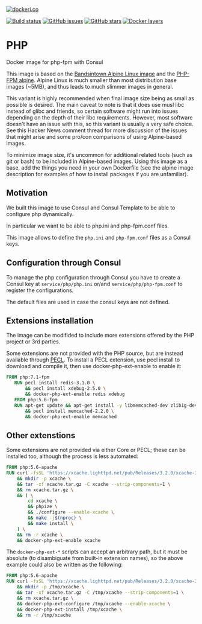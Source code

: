 [![dockeri.co](http://dockeri.co/image/bandsintown/docker-php)](https://hub.docker.com/r/bandsintown/docker-php/)

[![Build status](https://badge.buildkite.com/aa01d972592c1c0ca35be92671f04142dd8a7294b0f7f78ad3.svg)](https://buildkite.com/bandsintown/docker-php)
[![GitHub issues](https://img.shields.io/github/issues/bandsintown/docker-php.svg "GitHub issues")](https://github.com/bandsintown/docker-php)
[![GitHub stars](https://img.shields.io/github/stars/bandsintown/docker-php.svg "GitHub stars")](https://github.com/bandsintown/docker-php)
[![Docker layers](https://images.microbadger.com/badges/image/bandsintown/docker-php.svg)](http://microbadger.com/images/bandsintown/docker-php)


# PHP
Docker image for php-fpm with Consul

This image is based on the [Bandsintown Alpine Linux image](https://github.com/bandsintown/docker-alpine) and the [PHP-FPM alpine](https://hub.docker.com/_/php/). Alpine Linux is much smaller than most distribution base images (~5MB), and thus leads to much slimmer images in general.

This variant is highly recommended when final image size being as small as possible is desired. The main caveat to note is that it does use musl libc instead of glibc and friends, so certain software might run into issues depending on the depth of their libc requirements. However, most software doesn't have an issue with this, so this variant is usually a very safe choice. See this Hacker News comment thread for more discussion of the issues that might arise and some pro/con comparisons of using Alpine-based images.

To minimize image size, it's uncommon for additional related tools (such as git or bash) to be included in Alpine-based images. Using this image as a base, add the things you need in your own Dockerfile (see the alpine image description for examples of how to install packages if you are unfamiliar).

## Motivation

We built this image to use Consul and Consul Template to be able to configure php dynamically.

In particular we want to be able to php.ini and php-fpm.conf files.

This image allows to define the `php.ini` and `php-fpm.conf` files as a Consul keys.


## Configuration through Consul

To manage the php configuration through Consul you have to create a Consul key at `service/php/php.ini` or/and `service/php/php-fpm.conf` to register the configurations.

The default files are used in case the consul keys are not defined.


## Extensions installation

The image can be modifided to include more extensions offered by the PHP project or 3rd parties.

Some extensions are not provided with the PHP source, but are instead available through [PECL](https://pecl.php.net/). To install a PECL extension, use pecl install to download and compile it, then use docker-php-ext-enable to enable it:

```dockerfile
FROM php:7.1-fpm
   RUN pecl install redis-3.1.0 \
       && pecl install xdebug-2.5.0 \
       && docker-php-ext-enable redis xdebug
   FROM php:5.6-fpm
   RUN apt-get update && apt-get install -y libmemcached-dev zlib1g-dev \
       && pecl install memcached-2.2.0 \
       && docker-php-ext-enable memcached
```
## Other extenstions

Some extensions are not provided via either Core or PECL; these can be installed too, although the process is less automated:

```dockerfile
FROM php:5.6-apache
RUN curl -fsSL 'https://xcache.lighttpd.net/pub/Releases/3.2.0/xcache-3.2.0.tar.gz' -o xcache.tar.gz \
    && mkdir -p xcache \
    && tar -xf xcache.tar.gz -C xcache --strip-components=1 \
    && rm xcache.tar.gz \
    && ( \
        cd xcache \
        && phpize \
        && ./configure --enable-xcache \
        && make -j$(nproc) \
        && make install \
    ) \
    && rm -r xcache \
    && docker-php-ext-enable xcache
```

The ```docker-php-ext-*``` scripts can accept an arbitrary path, but it must be absolute (to disambiguate from built-in extension names), so the above example could also be written as the following:

```dockerfile
FROM php:5.6-apache
RUN curl -fsSL 'https://xcache.lighttpd.net/pub/Releases/3.2.0/xcache-3.2.0.tar.gz' -o xcache.tar.gz \
    && mkdir -p /tmp/xcache \
    && tar -xf xcache.tar.gz -C /tmp/xcache --strip-components=1 \
    && rm xcache.tar.gz \
    && docker-php-ext-configure /tmp/xcache --enable-xcache \
    && docker-php-ext-install /tmp/xcache \
    && rm -r /tmp/xcache
```
